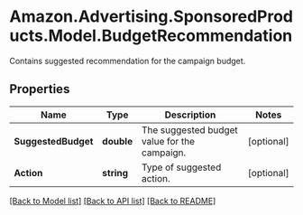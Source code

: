 # Amazon.Advertising.SponsoredProducts.Model.BudgetRecommendation
Contains suggested recommendation for the campaign budget.

## Properties

Name | Type | Description | Notes
------------ | ------------- | ------------- | -------------
**SuggestedBudget** | **double** | The suggested budget value for the campaign. | [optional] 
**Action** | **string** | Type of suggested action. | [optional] 

[[Back to Model list]](../README.md#documentation-for-models) [[Back to API list]](../README.md#documentation-for-api-endpoints) [[Back to README]](../README.md)

